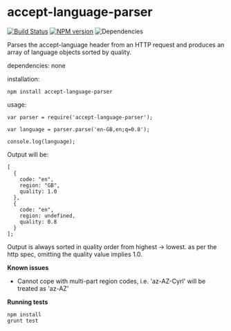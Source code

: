 accept-language-parser
======================

[![Build Status](https://travis-ci.org/opentable/accept-language-parser.png?branch=master)](https://travis-ci.org/opentable/accept-language-parser) [![NPM version](https://badge.fury.io/js/accept-language-parser.png)](http://badge.fury.io/js/accept-language-parser) ![Dependencies](https://david-dm.org/opentable/accept-language-parser.png)

Parses the accept-language header from an HTTP request and produces an array of language objects sorted by quality.

dependencies: none

installation:

```
npm install accept-language-parser
```

usage:

```
var parser = require('accept-language-parser');

var language = parser.parse('en-GB,en;q=0.8');

console.log(language);
```

Output will be:

```
[
  {
    code: "en",
    region: "GB",
    quality: 1.0
  },
  {
    code: "en",
    region: undefined,
    quality: 0.8
  }
];
```

Output is always sorted in quality order from highest -> lowest. as per the http spec, omitting the quality value implies 1.0.

__Known issues__
- Cannot cope with multi-part region codes, i.e. 'az-AZ-Cyrl' will be treated as 'az-AZ'

__Running tests__
```
npm install
grunt test
```
